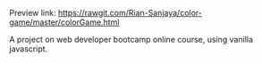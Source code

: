 Preview link:
https://rawgit.com/Rian-Sanjaya/color-game/master/colorGame.html

A project on web developer bootcamp online course, using vanilla javascript.

